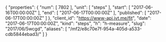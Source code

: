 {
  "properties": {
    "num": [
      7802
    ],
    "unit": [
      "steps"
    ],
    "start": [
      "2017-06-16T00:00:00Z"
    ],
    "end": [
      "2017-06-17T00:00:00Z"
    ],
    "published": [
      "2017-06-17T00:00:00Z"
    ]
  },
  "client_id": "https://www-api.jvt.me/fit",
  "date": "2017-06-17T00:00:00Z",
  "kind": "steps",
  "h": "h-measure",
  "slug": "2017/06/5wcgd",
  "aliases": [
    "/mf2/e8c70e7f-954a-405d-a533-cdb5844ebad3/"
  ]
}
